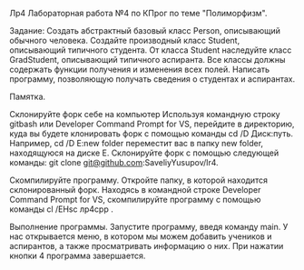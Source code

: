 Лр4 Лабораторная работа №4 по КПрог по теме "Полиморфизм".

Задание: Создать абстрактный базовый класс Person, описывающий обычного человека. Создайте производный класс Student, описывающий типичного студента. От класса Student наследуйте класс GradStudent, описывающий типичного аспиранта. Все классы должны содержать функции получения и изменения всех полей. Написать программу, позволяющую получать сведения о студентах и аспирантах.

Памятка.

Склонируйте форк себе на компьютер Используя командную строку gitbash или Developer Command Prompt for VS, перейдите в директорию, куда вы будете клонировать форк с помощью команды cd /D Диск:путь. Например, cd /D E:new folder переместит вас в папку new folder, находящуюся на диске E. Склонируйте форк с помощью следующей команды: git clone git@github.com:SaveliyYusupov/lr4.

Скомпилируйте программу. Откройте папку, в которой находится склонированный форк. Находясь в командной строке Developer Command Prompt for VS, скомпилируйте программу с помощью команды cl /EHsc лр4cpp .

Выполнение программы. Запустите программу, введя команду main.
У нас открывается меню, в котором мы можем добавить учеников и аспирантов, а также просматривать информацию о них.
При нажатии кнопки 4 программа завершается.
